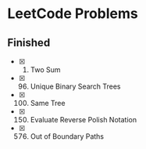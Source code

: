 # LeetCode Problems

## Finished

- [x] 1. Two Sum
- [x] 96. Unique Binary Search Trees
- [x] 100. Same Tree
- [x] 150. Evaluate Reverse Polish Notation
- [x] 576. Out of Boundary Paths

